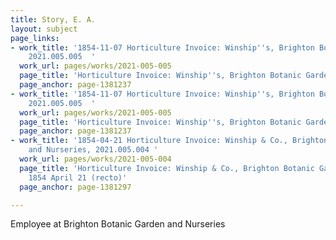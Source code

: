 ```yaml
---
title: Story, E. A.
layout: subject
page_links:
- work_title: '1854-11-07 Horticulture Invoice: Winship''s, Brighton Botanic Garden,
    2021.005.005  '
  work_url: pages/works/2021-005-005
  page_title: 'Horticulture Invoice: Winship''s, Brighton Botanic Garden, 1854 (recto)'
  page_anchor: page-1381237
- work_title: '1854-11-07 Horticulture Invoice: Winship''s, Brighton Botanic Garden,
    2021.005.005  '
  work_url: pages/works/2021-005-005
  page_title: 'Horticulture Invoice: Winship''s, Brighton Botanic Garden, 1854 (recto)'
  page_anchor: page-1381237
- work_title: '1854-04-21 Horticulture Invoice: Winship & Co., Brighton Botanic Gardens
    and Nurseries, 2021.005.004 '
  work_url: pages/works/2021-005-004
  page_title: 'Horticulture Invoice: Winship & Co., Brighton Botanic Gardens and Nurseries,
    1854 April 21 (recto)'
  page_anchor: page-1381297

---
```

<p>Employee at Brighton Botanic Garden and Nurseries </p>